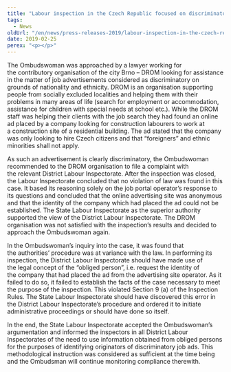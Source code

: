```yaml
---
title: "Labour inspection in the Czech Republic focused on discriminatory job ads published on an online advertising portal"
tags:
  - News
oldUrl: "/en/news/press-releases-2019/labour-inspection-in-the-czech-republic-focused-on-discriminatory-job-ads-published-on-an-online-adv/"
date: 2019-02-25
perex: "<p></p>"
---
```


<!-- imported from the old website -->

<p>The Ombudswoman was approached by a lawyer working for the contributory organisation of the city Brno &ndash; DROM looking for assistance in the matter of job advertisements considered as discriminatory on grounds of nationality and ethnicity. DROM is an organisation supporting people from socially excluded localities and helping them with their problems in many areas of life (search for employment or accommodation, assistance for children with special needs at school etc.). While the DROM staff was helping their clients with the job search they had found an online ad placed by a company looking for construction labourers to work at a construction site of a residential building. The ad stated that the company was only looking to hire Czech citizens and that “foreigners” and ethnic minorities shall not apply. </p> <p>As such an advertisement is clearly discriminatory, the Ombudswoman recommended to the DROM organisation to file a complaint with the relevant District Labour Inspectorate. After the inspection was closed, the Labour Inspectorate concluded that no violation of law was found in this case. It based its reasoning solely on the job portal operator’s response to its questions and concluded that the online advertising site was anonymous and that the identity of the company which had placed the ad could not be established. The State Labour Inspectorate as the superior authority supported the view of the District Labour Inspectorate. The DROM organisation was not satisfied with the inspection’s results and decided to approach the Ombudswoman again. </p> <p>In the Ombudswoman’s inquiry into the case, it was found that the authorities’ procedure was at variance with the law. In performing its inspection, the District Labour Inspectorate should have made use of the legal concept of the “obliged person”, i.e. request the identity of the company that had placed the ad from the advertising site operator. As it failed to do so, it failed to establish the facts of the case necessary to meet the purpose of the inspection. This violated Section 9 (a) of the Inspection Rules. The State Labour Inspectorate should have discovered this error in the District Labour Inspectorate’s procedure and ordered it to initiate administrative proceedings or should have done so itself. </p><p> In the end, the State Labour Inspectorate accepted the Ombudswoman’s argumentation and informed the inspectors in all District Labour Inspectorates of the need to use information obtained from obliged persons for the purposes of identifying originators of discriminatory job ads. This methodological instruction was considered as sufficient at the time being and the Ombudsman will continue monitoring compliance therewith.</p>
